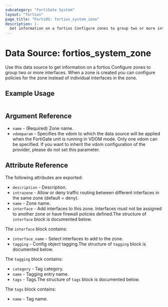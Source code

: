 ```yaml
---
subcategory: "FortiGate System"
layout: "fortios"
page_title: "FortiOS: fortios_system_zone"
description: |-
  Get information on a fortios Configure zones to group two or more interfaces. When a zone is created you can configure policies for the zone instead of individual interfaces in the zone.
---
```


# Data Source: fortios_system_zone
Use this data source to get information on a fortios Configure zones to group two or more interfaces. When a zone is created you can configure policies for the zone instead of individual interfaces in the zone.


## Example Usage

```hcl

```

## Argument Reference

* `name` - (Required) Zone name.
* `vdomparam` - Specifies the vdom to which the data source will be applied when the FortiGate unit is running in VDOM mode. Only one vdom can be specified. If you want to inherit the vdom configuration of the provider, please do not set this parameter.

## Attribute Reference

The following attributes are exported:

* `description` - Description.
* `intrazone` - Allow or deny traffic routing between different interfaces in the same zone (default = deny).
* `name` - Zone name.
* `interface` - Add interfaces to this zone. Interfaces must not be assigned to another zone or have firewall policies defined.The structure of `interface` block is documented below.

The `interface` block contains:

* `interface_name` - Select interfaces to add to the zone.
* `tagging` - Config object tagging.The structure of `tagging` block is documented below.

The `tagging` block contains:

* `category` - Tag category.
* `name` - Tagging entry name.
* `tags` - Tags.The structure of `tags` block is documented below.

The `tags` block contains:

* `name` - Tag name.
